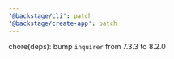 ```yaml
---
'@backstage/cli': patch
'@backstage/create-app': patch
---
```


chore(deps): bump `inquirer` from 7.3.3 to 8.2.0
